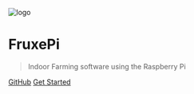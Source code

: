 <!-- _coverpage.md -->

![logo](_media/icon.svg)

# FruxePi

> Indoor Farming software using the Raspberry Pi

[GitHub](https://github.com/fruxefarms/FruxePi)
[Get Started](#quick-install)